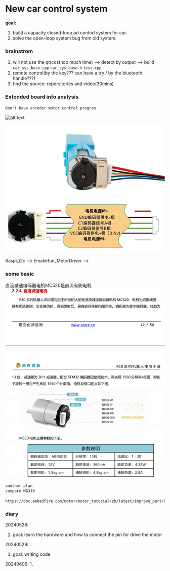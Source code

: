 # New car control system

**goal:**

1. build a capacity closed-loop pd contorl system for car. 
2. solve the open-loop system bug from old system.


### brainstrom
1. will not use the qt(cost too much time)
--> detect by output 
--> build `car_sys_base.cpp` `car_sys_base.h` `test.cpp`
2. remote control(by the key??? can have a try / by the bluetooth handle???)
3. find the source: reporsitories and video(30mins)

### **Extended board info analysis**
    Don't have encoder motor control program

![alt text](<assets/System document/image.png>)


![alt text](<assets/System document/image-2.png>)

Raspi_i2c --> Emakefun_MotorDriver -->

### some basic
直流减速编码器电机MC520是直流有刷电机
![alt text](<assets/System document/image-1.png>)

    another plan
    compare MG310

    https://doc.embedfire.com/motor/motor_tutorial/zh/latest/improve_part/PID_parameter_tuning.html
### diary 

20240528: 
1. goal: learn the hardware and how to connect the pin for drive the motor

20240529: 
1. goal: writing code 

20240606:
1. 